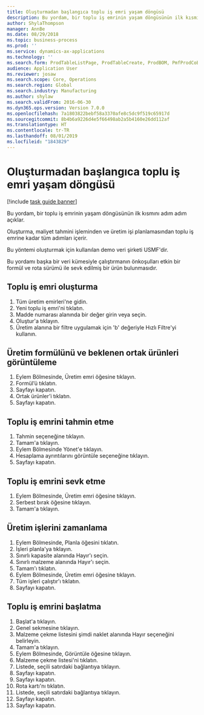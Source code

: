 ```yaml
---
title: Oluşturmadan başlangıca toplu iş emri yaşam döngüsü
description: Bu yordam, bir toplu iş emrinin yaşam döngüsünün ilk kısmını adım adım açıklar.
author: ShylaThompson
manager: AnnBe
ms.date: 08/29/2018
ms.topic: business-process
ms.prod: ''
ms.service: dynamics-ax-applications
ms.technology: ''
ms.search.form: ProdTableListPage, ProdTableCreate, ProdBOM, PmfProdCoBy, ProdParmCostEstimation, ProdCalcTrans, ProdParmRelease, ProdSchedule, ProdRouteJob, ProdParmStartUp, ProdJournalTransBOM, ProdJournalTransRoute
audience: Application User
ms.reviewer: josaw
ms.search.scope: Core, Operations
ms.search.region: Global
ms.search.industry: Manufacturing
ms.author: shylaw
ms.search.validFrom: 2016-06-30
ms.dyn365.ops.version: Version 7.0.0
ms.openlocfilehash: 7a1803822bebf58a3370afe8c5dc9f519c65917d
ms.sourcegitcommit: 8b4b6a9226d4e5f66498ab2a5b4160e26dd112af
ms.translationtype: HT
ms.contentlocale: tr-TR
ms.lasthandoff: 08/01/2019
ms.locfileid: "1843829"
---
```

# <a name="batch-order-lifecycle-from-create-to-start"></a>Oluşturmadan başlangıca toplu iş emri yaşam döngüsü

[!include [task guide banner](../../includes/task-guide-banner.md)]

Bu yordam, bir toplu iş emrinin yaşam döngüsünün ilk kısmını adım adım açıklar.

Oluşturma, maliyet tahmini işleminden ve üretim işi planlamasından toplu iş emrine kadar tüm adımları içerir.



Bu yöntemi oluşturmak için kullanılan demo veri şirketi USMF'dir. 



Bu yordamı başka bir veri kümesiyle çalıştırmanın önkoşulları etkin bir formül ve rota sürümü ile sevk edilmiş bir ürün bulunmasıdır.


## <a name="create-a-batch-order"></a>Toplu iş emri oluşturma
1. Tüm üretim emirleri'ne gidin.
2. Yeni toplu iş emri'ni tıklatın.
3. Madde numarası alanında bir değer girin veya seçin.
4. Oluştur'a tıklayın.
5. Üretim alanına bir filtre uygulamak için 'b' değeriyle Hızlı Filtre'yi kullanın.

## <a name="view-production-formula-and-expected-co-products"></a>Üretim formülünü ve beklenen ortak ürünleri görüntüleme
1. Eylem Bölmesinde, Üretim emri öğesine tıklayın.
2. Formül’ü tıklatın.
3. Sayfayı kapatın.
4. Ortak ürünler’i tıklatın.
5. Sayfayı kapatın.

## <a name="estimate-the-batch-order"></a>Toplu iş emrini tahmin etme
1. Tahmin seçeneğine tıklayın.
2. Tamam'a tıklayın.
3. Eylem Bölmesinde Yönet'e tıklayın.
4. Hesaplama ayrıntılarını görüntüle seçeneğine tıklayın.
5. Sayfayı kapatın.

## <a name="release-the-batch-order"></a>Toplu iş emrini sevk etme
1. Eylem Bölmesinde, Üretim emri öğesine tıklayın.
2. Serbest bırak öğesine tıklayın.
3. Tamam'a tıklayın.

## <a name="schedule-production-jobs"></a>Üretim işlerini zamanlama
1. Eylem Bölmesinde, Planla öğesini tıklatın.
2. İşleri planla'ya tıklayın.
3. Sınırlı kapasite alanında Hayır'ı seçin.
4. Sınırlı malzeme alanında Hayır'ı seçin.
5. Tamam'ı tıklatın.
6. Eylem Bölmesinde, Üretim emri öğesine tıklayın.
7. Tüm işleri çalıştır'ı tıklatın.
8. Sayfayı kapatın.

## <a name="start-the-batch-order"></a>Toplu iş emrini başlatma
1. Başlat'a tıklayın.
2. Genel sekmesine tıklayın.
3. Malzeme çekme listesini şimdi naklet alanında Hayır seçeneğini belirleyin.
4. Tamam'a tıklayın.
5. Eylem Bölmesinde, Görüntüle öğesine tıklayın.
6. Malzeme çekme listesi'ni tıklatın.
7. Listede, seçili satırdaki bağlantıya tıklayın.
8. Sayfayı kapatın.
9. Sayfayı kapatın.
10. Rota kartı'nı tıklatın.
11. Listede, seçili satırdaki bağlantıya tıklayın.
12. Sayfayı kapatın.
13. Sayfayı kapatın.

